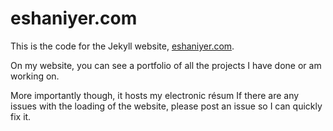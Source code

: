 # eshaniyer.com

This is the code for the Jekyll website, [eshaniyer.com](https://www.eshaniyer.com/).

On my website, you can see a portfolio of all the projects I have done or am working on.

More importantly though, it hosts my electronic résum
If there are any issues with the loading of the website, please post an issue so I can quickly fix it.


